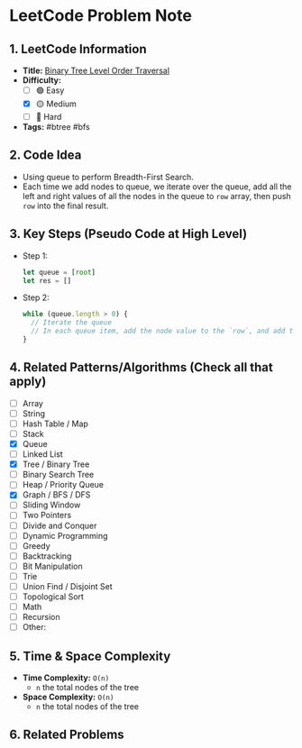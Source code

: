# LeetCode Problem Note

## 1. LeetCode Information

- **Title:** [Binary Tree Level Order Traversal](https://leetcode.com/problems/binary-tree-level-order-traversal)
- **Difficulty:**
  - [ ] 🟢 Easy
  - [x] 🟡 Medium
  - [ ] 🔴 Hard
- **Tags:** #btree #bfs

## 2. Code Idea

- Using queue to perform Breadth-First Search.
- Each time we add nodes to queue, we iterate over the queue, add all the left and right values of all the nodes in the queue to `row` array, then push `row` into the final result.

## 3. Key Steps (Pseudo Code at High Level)

- Step 1:
  ```js
  let queue = [root]
  let res = []
  ```
- Step 2:
  ```js
  while (queue.length > 0) {
    // Iterate the queue
    // In each queue item, add the node value to the `row`, and add the `left` and `right` value to the queue
  }
  ```

## 4. Related Patterns/Algorithms (Check all that apply)

- [ ] Array
- [ ] String
- [ ] Hash Table / Map
- [ ] Stack
- [x] Queue
- [ ] Linked List
- [x] Tree / Binary Tree
- [ ] Binary Search Tree
- [ ] Heap / Priority Queue
- [x] Graph / BFS / DFS
- [ ] Sliding Window
- [ ] Two Pointers
- [ ] Divide and Conquer
- [ ] Dynamic Programming
- [ ] Greedy
- [ ] Backtracking
- [ ] Bit Manipulation
- [ ] Trie
- [ ] Union Find / Disjoint Set
- [ ] Topological Sort
- [ ] Math
- [ ] Recursion
- [ ] Other:

## 5. Time & Space Complexity

- **Time Complexity:** `O(n)`
  - `n` the total nodes of the tree
- **Space Complexity:** `O(n)`
  - `n` the total nodes of the tree

## 6. Related Problems
